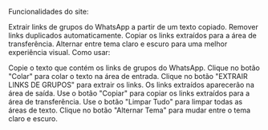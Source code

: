 Funcionalidades do site:

Extrair links de grupos do WhatsApp a partir de um texto copiado.
Remover links duplicados automaticamente.
Copiar os links extraídos para a área de transferência.
Alternar entre tema claro e escuro para uma melhor experiência visual.
Como usar:

Copie o texto que contém os links de grupos do WhatsApp.
Clique no botão "Colar" para colar o texto na área de entrada.
Clique no botão "EXTRAIR LINKS DE GRUPOS" para extrair os links.
Os links extraídos aparecerão na área de saída.
Use o botão "Copiar" para copiar os links extraídos para a área de transferência.
Use o botão "Limpar Tudo" para limpar todas as áreas de texto.
Clique no botão "Alternar Tema" para mudar entre o tema claro e escuro.

